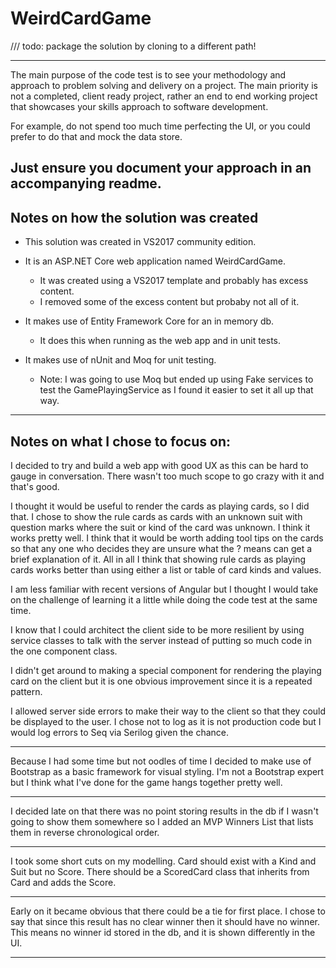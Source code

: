 # WeirdCardGame

///     todo: package the solution by cloning to a different path!

--------------------------------------------------------------------------------
The main purpose of the code test is to see your methodology and approach to
problem solving and delivery on a project. The main priority is not a completed,
client ready project, rather an end to end working project that showcases your
skills approach to software development.

For example, do not spend too much time perfecting the UI, or you could prefer
to do that and mock the data store.

Just ensure you document your approach in an accompanying readme.
--------------------------------------------------------------------------------

Notes on how the solution was created
--------------------------------------------------------------------------------
- This solution was created in VS2017 community edition.

- It is an ASP.NET Core web application named WeirdCardGame.
	- It was created using a VS2017 template and probably has excess content.
	- I removed some of the excess content but probaby not all of it.

- It makes use of Entity Framework Core for an in memory db.
	- It does this when running as the web app and in unit tests.

- It makes use of nUnit and Moq for unit testing.
	- Note: I was going to use Moq but ended up using Fake services to test the
	GamePlayingService as I found it easier to set it all up that way.
--------------------------------------------------------------------------------

Notes on what I chose to focus on:
--------------------------------------------------------------------------------
I decided to try and build a web app with good UX as this can be hard to gauge
in conversation. There wasn't too much scope to go crazy with it and that's good.

I thought it would be useful to render the cards as playing cards, so I did that.
I chose to show the rule cards as cards with an unknown suit with question marks
where the suit or kind of the card was unknown. I think it works pretty well. I
think that it would be worth adding tool tips on the cards so that any one who
decides they are unsure what the ? means can get a brief explanation of it. All
in all I think that showing rule cards as playing cards works better than using
either a list or table of card kinds and values.

I am less familiar with recent versions of Angular but I thought I would take on
the challenge of learning it a little while doing the code test at the same time.

I know that I could architect the client side to be more resilient by using
service classes to talk with the server instead of putting so much code in the
one component class.

I didn't get around to making a special component for rendering the playing card
on the client but it is one obvious improvement since it is a repeated pattern.

I allowed server side errors to make their way to the client so that they could
be displayed to the user. I chose not to log as it is not production code but I
would log errors to Seq via Serilog given the chance.

****
Because I had some time but not oodles of time I decided to make use of Bootstrap
as a basic framework for visual styling. I'm not a Bootstrap expert but I think
what I've done for the game hangs together pretty well.

****
I decided late on that there was no point storing results in the db if I wasn't
going to show them somewhere so I added an MVP Winners List that lists them in
reverse chronological order.

****
I took some short cuts on my modelling. Card should exist with a Kind and Suit
but no Score. There should be a ScoredCard class that inherits from Card and
adds the Score.

****
Early on it became obvious that there could be a tie for first place. I chose
to say that since this result has no clear winner then it should have no winner.
This means no winner id stored in the db, and it is shown differently in the UI.

--------------------------------------------------------------------------------

